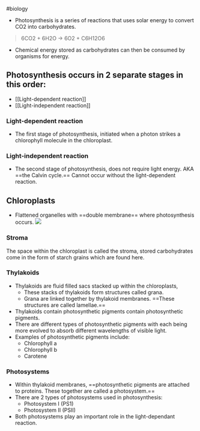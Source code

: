 #biology
* Photosynthesis is a series of reactions that uses solar energy to convert CO2 into carbohydrates.

>6CO2 + 6H2O → 6O2 + C6H12O6

* Chemical energy stored as carbohydrates can then be consumed by organisms for energy.

## Photosynthesis occurs in 2 separate stages in this order:
* [[Light-dependent reaction]]
* [[Light-independent reaction]]

### Light-dependent reaction
* The first stage of photosynthesis, initiated when a photon strikes a chlorophyll molecule in the chloroplast.

### Light-independent reaction
* The second stage of photosynthesis, does not require light energy. AKA ==the Calvin cycle.== Cannot occur without the light-dependent reaction.

## Chloroplasts
* Flattened organelles with ==double membrane== where photosynthesis occurs.
![](https://image-v2.cdn.app.senecalearning.com/2018-08/8e01f4ff-20aa-4372-a0cf-e6bf5fb44829/Chloroplast,f_cover,h_400,w_600.jpg)

### Stroma
The space within the chloroplast is called the stroma, stored carbohydrates come in the form of starch grains which are found here.

### Thylakoids
* Thylakoids are fluid filled sacs stacked up within the chloroplasts,
    * These stacks of thylakoids form structures called grana.
    * Grana are linked together by thylakoid membranes. ==These structures are called lamellae.==
* Thylakoids contain photosynthetic pigments contain photosynthetic pigments.
* There are different types of photosynthetic pigments with each being more evolved to absorb different wavelengths of visible light.
* Examples of photosynthetic pigments include:
    * Chlorophyll a
    * Chlorophyll b
    * Carotene

### Photosystems
* Within thylakoid membranes, ==photosynthetic pigments are attached to proteins. These together are called a photosystem.==
* There are 2 types of photosystems used in photosynthesis:
    * Photosystem I (PS1)
    * Photosystem II (PSII)
* Both photosystems play an important role in the light-dependant reaction.